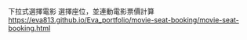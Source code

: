 下拉式選擇電影
選擇座位，並連動電影票價計算
https://eva813.github.io/Eva_portfolio/movie-seat-booking/movie-seat-booking.html
